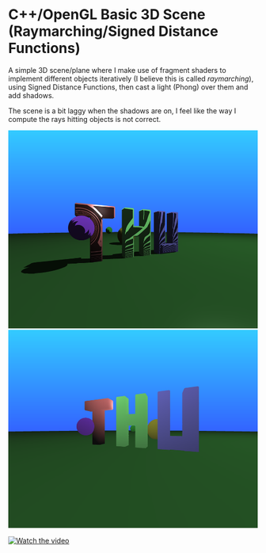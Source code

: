 # C++/OpenGL Basic 3D Scene (Raymarching/Signed Distance Functions)

A simple 3D scene/plane where I make use of fragment shaders to implement different objects iteratively (I believe this is called *raymarching*), using Signed Distance Functions, then cast a light (Phong) over them and add shadows.

The scene is a bit laggy when the shadows are on, I feel like the way I compute the rays hitting objects is not correct. 

<img alt="logofireball" src="/external_assets/ss1.png" height="400" width="auto">
<img alt="logofireball" src="/external_assets/ss2.png" height="400" width="auto">

[![Watch the video](/external_assets/thumbnail.png)](/external_assets/vid.mp4)

